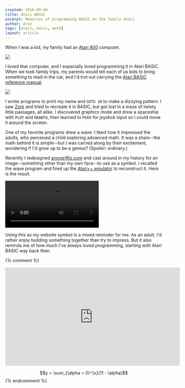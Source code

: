 ```yaml
---
created: 2016-09-06
title: Atari BASIC
excerpt: Memories of programming BASIC on the family Atari
author: Aron
tags: [atari, basic, math]
layout: article
---
```


When I was a kid, my family had an
[Atari 800](https://en.wikipedia.org/wiki/Atari_8-bit_family) computer.

<div class="post-image">
    <a title="Image by Bilby [CC BY 3.0], via Wikimedia Commons" href="https://commons.wikimedia.org/wiki/File%3AAtari_800.jpg">
        <img sizes="(min-width: 36em) 28em, 100vw"
             srcset="/img/1440/atari-800.jpg 1440w,
                     /img/1080/atari-800.jpg 1080w,
                     /img/1150/atari-800.jpg 1150w,
                     /img/720/atari-800.jpg 720w,
                     /img/575/atari-800.jpg 575w"
             src="/img/575/atari-800.jpg">
    </a>
</div>

I loved that computer, and I especially loved programming it in Atari BASIC.
When we took family trips, my parents would tell each of us kids to bring
something to read in the car, and I'd trot out carrying the [Atari BASIC
reference manual](https://archive.org/stream/atari-basic-reference-manual/ataribasicreferencemanual#page/n0/mode/2up).

<div class="post-image">
    <a title="Image by Vintage Computing and Gaming, used by permission" href="http://www.vintagecomputing.com/index.php/archives/815/retro-scan-of-the-week-father-and-son-at-the-atari">
        <img sizes="(min-width: 36em) 28em, 100vw"
             srcset="/img/1440/atari-800-basic-manual.jpg 1440w,
                     /img/1080/atari-800-basic-manual.jpg 1080w,
                     /img/1150/atari-800-basic-manual.jpg 1150w,
                     /img/720/atari-800-basic-manual.jpg 720w,
                     /img/575/atari-800-basic-manual.jpg 575w"
             src="/img/575/atari-800-basic-manual.jpg">
    </a>
</div>

I wrote programs to print my name and `GOTO 10` to make a dizzying pattern. I
saw [Zork](https://en.wikipedia.org/wiki/Zork) and tried to recreate it in
BASIC, but got lost in a maze of twisty little passages, all alike. I discovered
graphics mode and drew a spaceship with `PLOT` and `DRAWTO`, then learned to
`PEEK` for joystick input so I could move it around the screen.

One of my favorite programs drew a wave. I liked how it impressed the adults,
who perceived a child exploring advanced math. It was a sham--the math behind it
is simple--but I was carried along by their excitement, wondering if I'd grow up
to be a genius? (Spoiler: ordinary.)

Recently I redesigned [arongriffis.com](https://arongriffis.com) and cast around
in my history for an image--something other than my own face--to use as a
symbol. I recalled the wave program and fired up
the [Atari++ emulator](http://www.xl-project.com/) to reconstruct it. Here is
the result.

<div class="post-image">
    <video autoplay controls loop>
        <source src="/img/logo/wave.ogv" type="video/ogg; codecs=&quot;theora&quot;">
        <source src="/img/logo/wave.mp4" type="video/mp4; codecs=&quot;avc1.4d401f&quot;"><!-- works for iphone 4 -->
        <source src="/img/logo/wave.mp4"><!-- https://www.broken-links.com/2010/07/08/making-html5-video-work-on-android-phones/ -->
    </video>
</div>

Using this as my website symbol is a mixed reminder for me. As an adult, I'd
rather enjoy building something together than try to impress. But it also
reminds me of how much I've always loved programming, starting with Atari BASIC
way back then.

{% comment %}
<iframe width="560" height="315" src="https://www.youtube.com/embed/p4jNYkLAMLE" frameborder="0" allowfullscreen></iframe>

$$y = \sum_{\alpha = 0}^{x}(11 - \alpha)$$
{% endcomment %}

